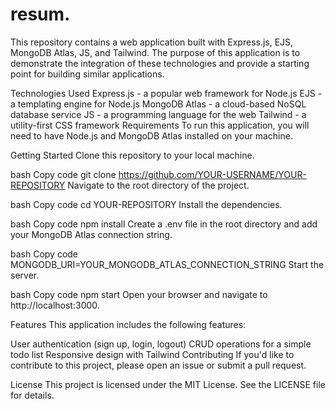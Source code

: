 # resum.
This repository contains a web application built with Express.js, EJS, MongoDB Atlas, JS, and Tailwind. The purpose of this application is to demonstrate the integration of these technologies and provide a starting point for building similar applications.

Technologies Used
Express.js - a popular web framework for Node.js
EJS - a templating engine for Node.js
MongoDB Atlas - a cloud-based NoSQL database service
JS - a programming language for the web
Tailwind - a utility-first CSS framework
Requirements
To run this application, you will need to have Node.js and MongoDB Atlas installed on your machine.

Getting Started
Clone this repository to your local machine.

bash
Copy code
git clone https://github.com/YOUR-USERNAME/YOUR-REPOSITORY
Navigate to the root directory of the project.

bash
Copy code
cd YOUR-REPOSITORY
Install the dependencies.

bash
Copy code
npm install
Create a .env file in the root directory and add your MongoDB Atlas connection string.

bash
Copy code
MONGODB_URI=YOUR_MONGODB_ATLAS_CONNECTION_STRING
Start the server.

bash
Copy code
npm start
Open your browser and navigate to http://localhost:3000.

Features
This application includes the following features:

User authentication (sign up, login, logout)
CRUD operations for a simple todo list
Responsive design with Tailwind
Contributing
If you'd like to contribute to this project, please open an issue or submit a pull request.

License
This project is licensed under the MIT License. See the LICENSE file for details.




